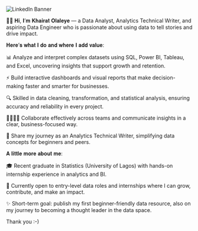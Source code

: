 ![LinkedIn Banner](https://github.com/user-attachments/assets/1e146d85-fe1d-4c1c-8580-d58595243537)

👋🏽 𝐇𝐢, 𝐈’𝐦 𝐊𝐡𝐚𝐢𝐫𝐚𝐭 𝐎𝐥𝐚𝐥𝐞𝐲𝐞 — a Data Analyst, Analytics Technical Writer, and aspiring Data Engineer who is passionate about using data to tell stories and drive impact.


𝐇𝐞𝐫𝐞’𝐬 𝐰𝐡𝐚𝐭 𝐈 𝐝𝐨 𝐚𝐧𝐝 𝐰𝐡𝐞𝐫𝐞 𝐈 𝐚𝐝𝐝 𝐯𝐚𝐥𝐮𝐞:


📊 Analyze and interpret complex datasets using SQL, Power BI, Tableau, and Excel, uncovering insights that support growth and retention.


⚡ Build interactive dashboards and visual reports that make decision-making faster and smarter for businesses.


🔍 Skilled in data cleaning, transformation, and statistical analysis, ensuring accuracy and reliability in every project.


🫱🏽‍🫲🏽 Collaborate effectively across teams and communicate insights in a clear, business-focused way.


📝 Share my journey as an Analytics Technical Writer, simplifying data concepts for beginners and peers.


𝐀 𝐥𝐢𝐭𝐭𝐥𝐞 𝐦𝐨𝐫𝐞 𝐚𝐛𝐨𝐮𝐭 𝐦𝐞:


🎓 Recent graduate in Statistics (University of Lagos) with hands-on internship experience in analytics and BI.


💼 Currently open to entry-level data roles and internships where I can grow, contribute, and make an impact.


✨ Short-term goal: publish my first beginner-friendly data resource, also on my journey to becoming a thought leader in the data space.

Thank you :⁠-⁠) 



